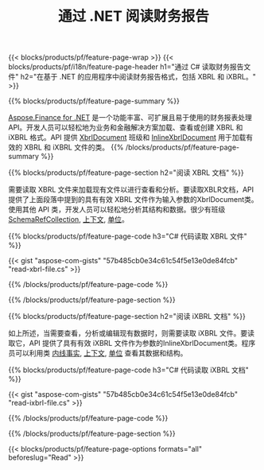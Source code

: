 ﻿---
title: 通过 .NET 阅读财务报告
url: /zh/net/read/
description:  C# 代码，用于通过 .NET 库读取 XBRL 和 iXBRL 文件中的财务报告。
---
{{< blocks/products/pf/feature-page-wrap >}}
{{< blocks/products/pf/i18n/feature-page-header h1="通过 C# 读取财务报告文件" h2="在基于 .NET 的应用程序中阅读财务报告格式，包括 XBRL 和 iXBRL。" >}}

{{% blocks/products/pf/feature-page-summary %}}

[Aspose.Finance for .NET](https://products.aspose.com/finance/net/) 是一个功能丰富、可扩展且易于使用的财务报表处理 API。开发人员可以轻松地为业务和金融解决方案加载、查看或创建 XBRL 和 iXBRL 格式。API 提供 [XbrlDocument](https://apireference.aspose.com/finance/net/aspose.finance.xbrl/xbrldocument) 班级和  [InlineXbrlDocument](https://apireference.aspose.com/finance/net/aspose.finance.xbrl.inline/inlinexbrldocument) 用于加载有效的 XBRL 和 iXBRL 文件的类。
{{% /blocks/products/pf/feature-page-summary %}}

{{% blocks/products/pf/feature-page-section h2="阅读 XBRL 文档" %}}

需要读取 XBRL 文件来加载现有文件以进行查看和分析。要读取XBLR文档，API 提供了上面段落中提到的具有有效 XBRL 文件作为输入参数的XbrlDocument类。使用其他 API 类，开发人员可以轻松地分析其结构和数据。很少有班级 [SchemaRefCollection](https://apireference.aspose.com/finance/net/aspose.finance.xbrl/schemarefcollection), [上下文](https://apireference.aspose.com/finance/net/aspose.finance.xbrl/context), [单位](https://apireference.aspose.com/finance/net/aspose.finance.xbrl/unit)。

{{% blocks/products/pf/feature-page-code h3="C# 代码读取 XBRL 文件" %}}

{{< gist "aspose-com-gists" "57b485cb0e34c61c54f5e13e0de84fcb" "read-xbrl-file.cs" >}} 

{{% /blocks/products/pf/feature-page-code %}}

{{% /blocks/products/pf/feature-page-section %}}

{{% blocks/products/pf/feature-page-section h2="阅读 iXBRL 文档" %}}

如上所述，当需要查看，分析或编辑现有数据时，则需要读取 iXBRL 文件。要读取它，API 提供了具有有效 iXBRL 文件作为参数的InlineXbrlDocument类。程序员可以利用类 [内线事实](https://apireference.aspose.com/finance/net/aspose.finance.xbrl.inline/inlinefact), [上下文](https://apireference.aspose.com/finance/net/aspose.finance.xbrl/context), [单位](https://apireference.aspose.com/finance/net/aspose.finance.xbrl/unit) 查看其数据和结构。 

{{% blocks/products/pf/feature-page-code h3="C# 代码读取 iXBRL 文档" %}}

{{< gist "aspose-com-gists" "57b485cb0e34c61c54f5e13e0de84fcb" "read-ixbrl-file.cs" >}}

{{% /blocks/products/pf/feature-page-code %}}

{{% /blocks/products/pf/feature-page-section %}}

{{< blocks/products/pf/feature-page-options formats="all" beforeslug="Read" >}}